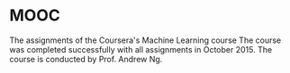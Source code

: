 # MOOC
The assignments of the Coursera's Machine Learning course 
The course was completed successfully with all assignments in October 2015. 
The course is conducted by Prof. Andrew Ng. 
